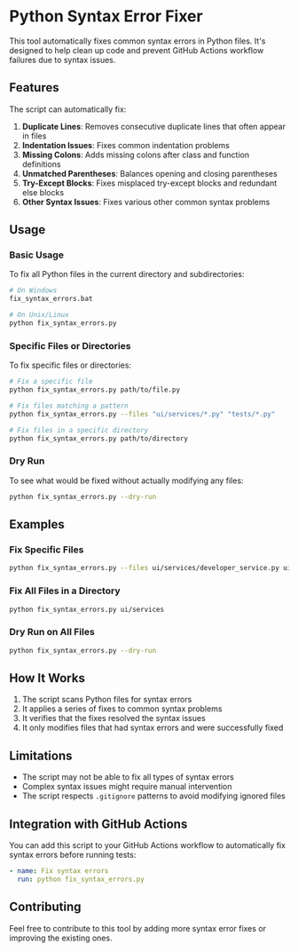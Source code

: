 # Python Syntax Error Fixer

This tool automatically fixes common syntax errors in Python files. It's designed to help clean up code and prevent GitHub Actions workflow failures due to syntax issues.

## Features

The script can automatically fix:

1. **Duplicate Lines**: Removes consecutive duplicate lines that often appear in files
2. **Indentation Issues**: Fixes common indentation problems
3. **Missing Colons**: Adds missing colons after class and function definitions
4. **Unmatched Parentheses**: Balances opening and closing parentheses
5. **Try-Except Blocks**: Fixes misplaced try-except blocks and redundant else blocks
6. **Other Syntax Issues**: Fixes various other common syntax problems

## Usage

### Basic Usage

To fix all Python files in the current directory and subdirectories:

```bash
# On Windows
fix_syntax_errors.bat

# On Unix/Linux
python fix_syntax_errors.py
```

### Specific Files or Directories

To fix specific files or directories:

```bash
# Fix a specific file
python fix_syntax_errors.py path/to/file.py

# Fix files matching a pattern
python fix_syntax_errors.py --files "ui/services/*.py" "tests/*.py"

# Fix files in a specific directory
python fix_syntax_errors.py path/to/directory
```

### Dry Run

To see what would be fixed without actually modifying any files:

```bash
python fix_syntax_errors.py --dry-run
```

## Examples

### Fix Specific Files

```bash
python fix_syntax_errors.py --files ui/services/developer_service.py ui/services/marketing_service.py
```

### Fix All Files in a Directory

```bash
python fix_syntax_errors.py ui/services
```

### Dry Run on All Files

```bash
python fix_syntax_errors.py --dry-run
```

## How It Works

1. The script scans Python files for syntax errors
2. It applies a series of fixes to common syntax problems
3. It verifies that the fixes resolved the syntax issues
4. It only modifies files that had syntax errors and were successfully fixed

## Limitations

- The script may not be able to fix all types of syntax errors
- Complex syntax issues might require manual intervention
- The script respects `.gitignore` patterns to avoid modifying ignored files

## Integration with GitHub Actions

You can add this script to your GitHub Actions workflow to automatically fix syntax errors before running tests:

```yaml
- name: Fix syntax errors
  run: python fix_syntax_errors.py
```

## Contributing

Feel free to contribute to this tool by adding more syntax error fixes or improving the existing ones.
